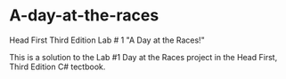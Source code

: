# A-day-at-the-races
Head First Third Edition Lab # 1 "A Day at the Races!" 

This is a solution to the Lab #1 Day at the Races project in the Head First, Third Edition C# tectbook.
